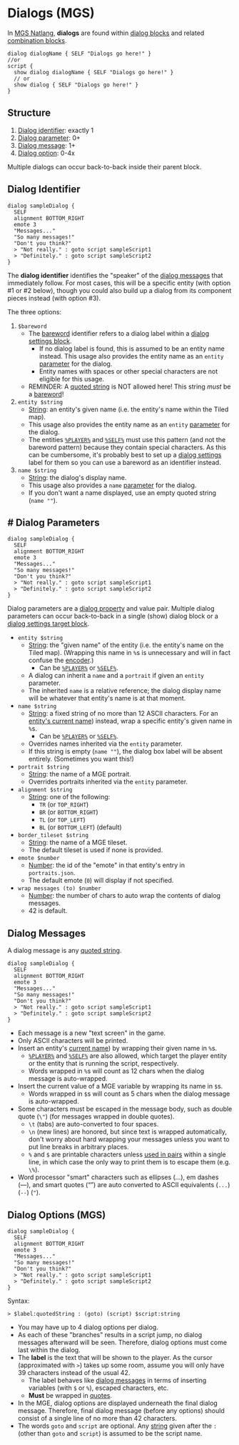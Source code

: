 # Dialogs (MGS)

In [MGS Natlang](../mgs/mgs_natlang), **dialogs** are found within [dialog blocks](../mgs/dialog_block) and related [combination blocks](../mgs/blocks#combination-blocks).

```mgs
dialog dialogName { SELF "Dialogs go here!" }
//or
script {
  show dialog dialogName { SELF "Dialogs go here!" }
  // or
  show dialog { SELF "Dialogs go here!" }
}
```

## Structure

1. [Dialog identifier](#dialog-identifier): exactly 1
2. [Dialog parameter](#dialog-parameter): 0+
3. [Dialog message](#dialog-message): 1+
4. [Dialog option](#dialog-option): 0-4x

Multiple dialogs can occur back-to-back inside their parent block.

## Dialog Identifier

```mgs{2}
dialog sampleDialog {
  SELF
  alignment BOTTOM_RIGHT
  emote 3
  "Messages..."
  "So many messages!"
  "Don't you think?"
  > "Not really." : goto script sampleScript1
  > "Definitely." : goto script sampleScript2
}
```

The **dialog identifier** identifies the "speaker" of the [dialog messages](#dialog-messages) that immediately follow. For most cases, this will be a specific entity (with option #1 or #2 below), though you could also build up a dialog from its component pieces instead (with option #3).

The three options:

1. `$bareword`
	- The [bareword](../mgs/variables_mgs#bareword) identifier refers to a dialog label within a [dialog settings block](../mgs/dialog_settings_block).
		- If no dialog label is found, this is assumed to be an entity name instead. This usage also provides the entity name as an `entity` [parameter](../mgs/dialogs_mgs#dialog-parameters) for the dialog.
		- Entity names with spaces or other special characters are not eligible for this usage.
	- REMINDER: A [quoted string](../mgs/variables_mgs#quoted-string) is NOT allowed here! This string *must* be a [bareword](../mgs/variables_mgs#bareword)!
2. `entity $string`
	- [String](../mgs/variables_mgs#string): an entity's given name (i.e. the entity's name within the Tiled map).
	- This usage also provides the entity name as an `entity` [parameter](#dialog-parameters) for the dialog.
	- The entities [`%PLAYER%`](../relative_references#player) and [`%SELF%`](../relative_references#self) must use this pattern (and not the bareword pattern) because they contain special characters. As this can be cumbersome, it's probably best to set up a [dialog settings](../mgs/dialog_settings_target_block) label for them so you can use a bareword as an identifier instead.
3. `name $string`
	- [String](../mgs/variables_mgs#string): the dialog's display name.
	- This usage also provides a `name` [parameter](#dialog-parameters) for the dialog.
	- If you don't want a name displayed, use an empty quoted string (`name ""`).

## # Dialog Parameters

```mgs{3-4}
dialog sampleDialog {
  SELF
  alignment BOTTOM_RIGHT
  emote 3
  "Messages..."
  "So many messages!"
  "Don't you think?"
  > "Not really." : goto script sampleScript1
  > "Definitely." : goto script sampleScript2
}
```

Dialog parameters are a [dialog property](../dialogs#properties) and value pair. Multiple dialog parameters can occur back-to-back in a single (show) dialog block or a [dialog settings target block](../mgs/dialog_settings_target_block).

- `entity $string`
	- [String](../mgs/variables_mgs#string): the "given name" of the entity (i.e. the entity's name on the Tiled map). (Wrapping this name in `%`s is unnecessary and will in fact confuse the [encoder](../encoder).)
		- Can be [`%PLAYER%`](../relative_references#player) or [`%SELF%`](../relative_references#self).
	- A dialog can inherit a `name` and a `portrait` if given an `entity` parameter.
	- The inherited `name` is a relative reference; the dialog display name will be whatever that entity's name is at that moment.
- `name $string`
	- [String](../mgs/variables_mgs#string): a fixed string of no more than 12 ASCII characters. For an [entity's current name](../variables#printing-current-values)) instead, wrap a specific entity's given name in `%`s.
		- Can be [`%PLAYER%`](../relative_references#player) or [`%SELF%`](../relative_references#self).
	- Overrides names inherited via the `entity` parameter.
	- If this string is empty (`name ""`), the dialog box label will be absent entirely. (Sometimes you want this!)
- `portrait $string`
	- [String](../mgs/variables_mgs#string): the name of a MGE portrait.
	- Overrides portraits inherited via the `entity` parameter.
- `alignment $string`
	- [String](../mgs/variables_mgs#string): one of the following:
		- `TR` (or `TOP_RIGHT`)
		- `BR` (or `BOTTOM_RIGHT`)
		- `TL` (or `TOP_LEFT`)
		- `BL` (or `BOTTOM_LEFT`) (default)
- `border_tileset $string`
	- [String](../mgs/variables_mgs#string): the name of a MGE tileset.
	- The default tileset is used if none is provided.
- `emote $number`
	- [Number](../variables_mgs#number): the id of the "emote" in that entity's entry in `portraits.json`.
	- The default emote (`0`) will display if not specified.
- `wrap messages (to) $number`
	- [Number](../mgs/variables_mgs#number): the number of chars to auto wrap the contents of dialog messages.
	- 42 is default.

## Dialog Messages

A dialog message is any [quoted string](variables_mgs#quoted-string).

```mgs{5-7}
dialog sampleDialog {
  SELF
  alignment BOTTOM_RIGHT
  emote 3
  "Messages..."
  "So many messages!"
  "Don't you think?"
  > "Not really." : goto script sampleScript1
  > "Definitely." : goto script sampleScript2
}
```

- Each message is a new "text screen" in the game.
- Only ASCII characters will be printed.
- Insert an entity's [current name](../variables#printing-current-values)) by wrapping their given name in `%`s.
	- [`%PLAYER%`](../relative_references#player) and [`%SELF%`](../relative_references#self) are also allowed, which target the player entity or the entity that is running the script, respectively.
	- Words wrapped in `%`s will count as 12 chars when the dialog message is auto-wrapped.
- Insert the current value of a MGE variable by wrapping its name in `$`s.
	- Words wrapped in `$`s will count as 5 chars when the dialog message is auto-wrapped.
- Some characters must be escaped in the message body, such as double quote (`\"`) (for messages wrapped in double quotes).
	- `\t` (tabs) are auto-converted to four spaces.
	- `\n` (new lines) are honored, but since text is wrapped automatically, don't worry about hard wrapping your messages unless you want to put line breaks in arbitrary places.
	- `%` and `$` are printable characters unless [used in pairs](../variables#printing-current-values) within a single line, in which case the only way to print them is to escape them (e.g. `\%`).
- Word processor "smart" characters such as ellipses (…), em dashes (—), and smart quotes (“”) are auto converted to ASCII equivalents (`...`) (`--`) (`"`).

## Dialog Options (MGS)

```mgs{8-9}
dialog sampleDialog {
  SELF
  alignment BOTTOM_RIGHT
  emote 3
  "Messages..."
  "So many messages!"
  "Don't you think?"
  > "Not really." : goto script sampleScript1
  > "Definitely." : goto script sampleScript2
}
```

Syntax:

```
> $label:quotedString : (goto) (script) $script:string
```

- You may have up to 4 dialog options per dialog.
- As each of these "branches" results in a script jump, no dialog messages afterward will be seen. Therefore, dialog options must come last within the dialog.
- The **label** is the text that will be shown to the player. As the cursor (approximated with `>`) takes up some room, assume you will only have 39 characters instead of the usual 42.
	- The label behaves like [dialog messages](#dialog-messages) in terms of inserting variables (with `$` or `%`), escaped characters, etc.
	- **Must** be wrapped in [quotes](../mgs/variables_mgs#quoted-string).
- In the MGE, dialog options are displayed underneath the final dialog message. Therefore, final dialog message (before any options) should consist of a single line of no more than 42 characters.
- The words `goto` and `script` are optional. Any [string](../mgs/variables_mgs#string) given after the `:` (other than `goto` and `script`) is assumed to be the script name.
